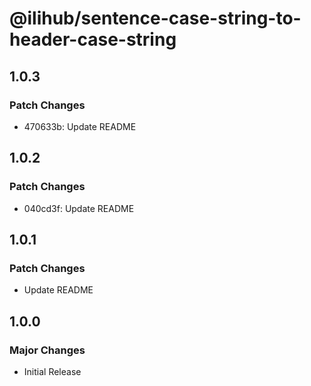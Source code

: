 # @ilihub/sentence-case-string-to-header-case-string

## 1.0.3

### Patch Changes

- 470633b: Update README

## 1.0.2

### Patch Changes

- 040cd3f: Update README

## 1.0.1

### Patch Changes

- Update README

## 1.0.0

### Major Changes

- Initial Release
